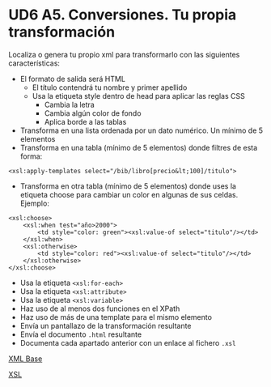 # UD6 A5. Conversiones. Tu propia transformación

Localiza o genera tu propio xml para transformarlo con las siguientes características:
- El formato de salida será HTML
    - El título contendrá tu nombre y primer apellido
    - Usa la etiqueta style dentro de head para aplicar las reglas CSS
        - Cambia la letra
        - Cambia algún color de fondo
        - Aplica borde a las tablas
- Transforma en una lista ordenada por un dato numérico. Un mínimo de 5 elementos
- Transforma en una tabla (mínimo de 5 elementos) donde filtres de esta forma:
```console
<xsl:apply-templates select="/bib/libro[precio&lt;100]/titulo">
````
- Transforma en otra tabla (mínimo de 5 elementos) donde uses la etiqueta choose para cambiar un color en algunas de sus celdas. Ejemplo:
```console
<xsl:choose>
    <xsl:when test="año>2000">
        <td style="color: green"><xsl:value-of select="titulo"/></td>
    </xsl:when>
    <xsl:otherwise>
        <td style="color: red"><xsl:value-of select="titulo"/></td>
    </xsl:otherwise>
</xsl:choose>
```
- Usa la etiqueta ``<xsl:for-each>``
- Usa la etiqueta ``<xsl:attribute>``
- Usa la etiqueta ``<xsl:variable>``
- Haz uso de al menos dos funciones en el XPath
- Haz uso de más de una template para el mismo elemento
- Envía un pantallazo de la transformación resultante
- Envía el documento ``.html`` resultante
- Documenta cada apartado anterior con un enlace al fichero ``.xsl``

[XML Base](./base.xml)

[XSL](./transformacion.xsl)

                            

